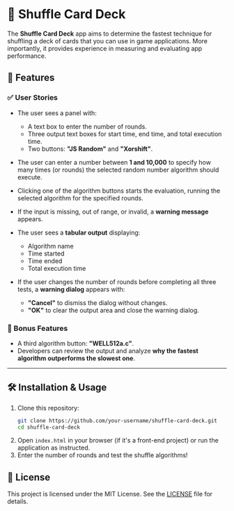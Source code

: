 # 🎴 Shuffle Card Deck

The **Shuffle Card Deck** app aims to determine the fastest technique for shuffling a deck of cards that you can use in game applications. More importantly, it provides experience in measuring and evaluating app performance.

## 🚀 Features

### ✅ User Stories

- The user sees a panel with:

  - A text box to enter the number of rounds.
  - Three output text boxes for start time, end time, and total execution time.
  - Two buttons: **"JS Random"** and **"Xorshift"**.

- The user can enter a number between **1 and 10,000** to specify how many times (or rounds) the selected random number algorithm should execute.

- Clicking one of the algorithm buttons starts the evaluation, running the selected algorithm for the specified rounds.

- If the input is missing, out of range, or invalid, a **warning message** appears.

- The user sees a **tabular output** displaying:

  - Algorithm name
  - Time started
  - Time ended
  - Total execution time

- If the user changes the number of rounds before completing all three tests, a **warning dialog** appears with:

  - **"Cancel"** to dismiss the dialog without changes.
  - **"OK"** to clear the output area and close the warning dialog.

### 🎁 Bonus Features

- A third algorithm button: **"WELL512a.c"**.
- Developers can review the output and analyze **why the fastest algorithm outperforms the slowest one**.

---

## 🛠️ Installation & Usage

1. Clone this repository:
   ```sh
   git clone https://github.com/your-username/shuffle-card-deck.git
   cd shuffle-card-deck
   ```
2. Open `index.html` in your browser (if it's a front-end project) or run the application as instructed.
3. Enter the number of rounds and test the shuffle algorithms!

## 📝 License

This project is licensed under the MIT License. See the [LICENSE](LICENSE) file for details.

